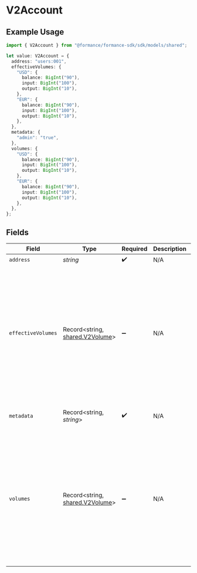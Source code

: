 # V2Account

## Example Usage

```typescript
import { V2Account } from "@formance/formance-sdk/sdk/models/shared";

let value: V2Account = {
  address: "users:001",
  effectiveVolumes: {
    "USD": {
      balance: BigInt("90"),
      input: BigInt("100"),
      output: BigInt("10"),
    },
    "EUR": {
      balance: BigInt("90"),
      input: BigInt("100"),
      output: BigInt("10"),
    },
  },
  metadata: {
    "admin": "true",
  },
  volumes: {
    "USD": {
      balance: BigInt("90"),
      input: BigInt("100"),
      output: BigInt("10"),
    },
    "EUR": {
      balance: BigInt("90"),
      input: BigInt("100"),
      output: BigInt("10"),
    },
  },
};
```

## Fields

| Field                                                                                                          | Type                                                                                                           | Required                                                                                                       | Description                                                                                                    | Example                                                                                                        |
| -------------------------------------------------------------------------------------------------------------- | -------------------------------------------------------------------------------------------------------------- | -------------------------------------------------------------------------------------------------------------- | -------------------------------------------------------------------------------------------------------------- | -------------------------------------------------------------------------------------------------------------- |
| `address`                                                                                                      | *string*                                                                                                       | :heavy_check_mark:                                                                                             | N/A                                                                                                            | users:001                                                                                                      |
| `effectiveVolumes`                                                                                             | Record<string, [shared.V2Volume](../../../sdk/models/shared/v2volume.md)>                                      | :heavy_minus_sign:                                                                                             | N/A                                                                                                            | {<br/>"USD": {<br/>"input": 100,<br/>"output": 10,<br/>"balance": 90<br/>},<br/>"EUR": {<br/>"input": 100,<br/>"output": 10,<br/>"balance": 90<br/>}<br/>} |
| `metadata`                                                                                                     | Record<string, *string*>                                                                                       | :heavy_check_mark:                                                                                             | N/A                                                                                                            | {<br/>"admin": "true"<br/>}                                                                                    |
| `volumes`                                                                                                      | Record<string, [shared.V2Volume](../../../sdk/models/shared/v2volume.md)>                                      | :heavy_minus_sign:                                                                                             | N/A                                                                                                            | {<br/>"USD": {<br/>"input": 100,<br/>"output": 10,<br/>"balance": 90<br/>},<br/>"EUR": {<br/>"input": 100,<br/>"output": 10,<br/>"balance": 90<br/>}<br/>} |